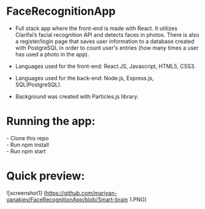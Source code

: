 # FaceRecognitionApp

- Full stack app where the front-end is made with React. It utilizes Clarifai’s facial recognition API and detects faces in photos. There is also a register/login page that saves user information to a database created with PostgreSQL in order to count user's entries (how many times a user has used a photo in the app).

- Languages used for the front-end: React.JS, Javascript, HTML5, CSS3.
- Languages used for the back-end: Node.js, Express.js, SQL(PostgreSQL).
- Background was created with Particles.js library.

# Running the app:
\- Clone this repo<br>
\- Run npm install<br>
\- Run npm start

# Quick preview:
![screenshot1] (https://github.com/mariyan-yanakiev/FaceRecognitionApp/blob/Smart-brain 1.PNG)
